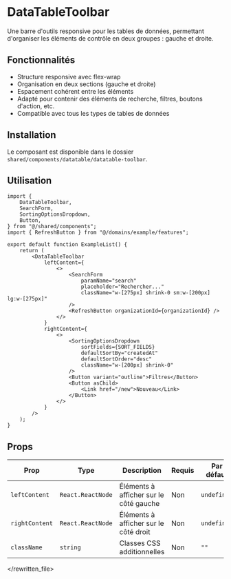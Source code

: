 # DataTableToolbar

Une barre d'outils responsive pour les tables de données, permettant d'organiser les éléments de contrôle en deux groupes : gauche et droite.

## Fonctionnalités

- Structure responsive avec flex-wrap
- Organisation en deux sections (gauche et droite)
- Espacement cohérent entre les éléments
- Adapté pour contenir des éléments de recherche, filtres, boutons d'action, etc.
- Compatible avec tous les types de tables de données

## Installation

Le composant est disponible dans le dossier `shared/components/datatable/datatable-toolbar`.

## Utilisation

```tsx
import {
	DataTableToolbar,
	SearchForm,
	SortingOptionsDropdown,
	Button,
} from "@/shared/components";
import { RefreshButton } from "@/domains/example/features";

export default function ExampleList() {
	return (
		<DataTableToolbar
			leftContent={
				<>
					<SearchForm
						paramName="search"
						placeholder="Rechercher..."
						className="w-[275px] shrink-0 sm:w-[200px] lg:w-[275px]"
					/>
					<RefreshButton organizationId={organizationId} />
				</>
			}
			rightContent={
				<>
					<SortingOptionsDropdown
						sortFields={SORT_FIELDS}
						defaultSortBy="createdAt"
						defaultSortOrder="desc"
						className="w-[200px] shrink-0"
					/>
					<Button variant="outline">Filtres</Button>
					<Button asChild>
						<Link href="/new">Nouveau</Link>
					</Button>
				</>
			}
		/>
	);
}
```

## Props

| Prop           | Type              | Description                            | Requis | Par défaut  |
| -------------- | ----------------- | -------------------------------------- | ------ | ----------- |
| `leftContent`  | `React.ReactNode` | Éléments à afficher sur le côté gauche | Non    | `undefined` |
| `rightContent` | `React.ReactNode` | Éléments à afficher sur le côté droit  | Non    | `undefined` |
| `className`    | `string`          | Classes CSS additionnelles             | Non    | `""`        |

</rewritten_file>
